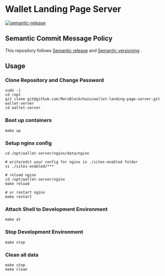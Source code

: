 # Wallet Landing Page Server

[![semantic-release](https://img.shields.io/badge/%20%20%F0%9F%93%A6%F0%9F%9A%80-semantic--release-e10079.svg)](https://github.com/semantic-release/semantic-release)

## Semantic Commit Message Policy

This repository follows [Semantic release](https://github.com/semantic-release/semantic-release#how-does-it-work) and [Semantic versioning](http://semver.org) .

## Usage

### Clone Repository and Change Password

```
sudo -i
cd /opt
git clone git@github.com:MarsBlockchain/wallet-landing-page-server.git wallet-server
cd wallet-server
```

### Boot up containers

```
make up
```

### Setup nginx config

```
cd /opt/wallet-server/nginx/data/nginx

# write/edit your config for nginx in ./sites-enabled folder
vi ./sites-enabled/***

# reload nginx
cd /opt/wallet-server/nginx
make reload

# or restart nginx
make restart
```

### Attach Shell to Development Environment

```
make at
```

### Stop Development Environment

```
make stop
```

### Clean all data

```
make stop
make clean
```
